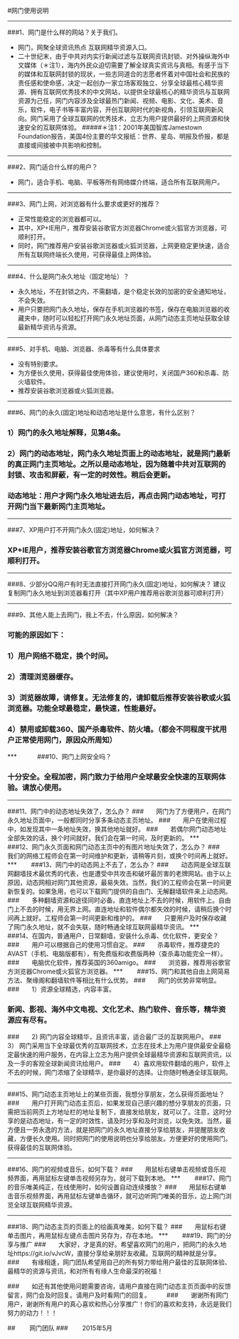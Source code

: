 #网门使用说明
***
###1、网门是什么样的网站？关于我们。
+ 网门，网聚全球资讯热点 互联网精华资源入口。
+ 二十世纪末，由于中共对内实行新闻过滤与互联网资讯封锁、对外操纵海外中文媒体（＊注1），海内外民众迫切需要了解全球真实资讯与真相。有感于当下的媒体和互联网封锁的现状，一些志同道合的志愿者怀着对中国社会和民族的责任感和使命感，决定一起创办一家立场客观独立、分享全球最核心精华资源、拥有互联网优秀技术的中文网站，以提供全球最核心的精华资讯与互联网资源为己任，网门内容涉及全球最热门新闻、视频、电影、文化、美术、音乐，软件，电子书等丰富内容，开创互联网时代的新视角，引领互联网新风向。网门采用了全球互联网的优秀技术，立志为用户提供最好的上网资源和快速安全的互联网体验。
#####＊注1：2001年美国智库Jamestown Foundation报告，美国4份主要的华文报纸：世界、星岛、明报及侨报，都是直接或间接被中共影响和控制。

***
###2、网门适合什么样的用户？

+ 网门，适合手机、电脑、平板等所有网络媒介终端，适合所有互联网用户。
***
###3、网门上网，对浏览器有什么要求或更好的推荐？

+ 正常性能稳定的浏览器都可以。
+ 其中，XP+IE用户，推荐安装谷歌官方浏览器Chrome或火狐官方浏览器，可顺利打开。
+ 同时，网门推荐用户安装谷歌浏览器或火狐浏览器，上网更稳定更快速，适合所有互联网终端长久使用，可获得最佳上网体验。

***
###4、什么是网门永久地址（固定地址）？
+ 永久地址，不在封锁之内，不需翻墙，是个稳定长效的加密的安全通知地址，不会失效。
+ 用户只要把网门永久地址，保存在手机浏览器的书签，保存在电脑浏览器的收藏夹中，随时可以轻松打开网门永久地址页面，从网门动态主页地址获取全球最新精华资讯与资源。

***
###5、对手机、电脑、浏览器、杀毒等有什么具体要求
+ 没有特别要求。
+ 为方便长久使用，获得最佳使用体验，建议使用时，关闭国产360和杀毒、防火墙软件。
+ 推荐安装谷歌浏览器或火狐浏览器。

***
###6、网门的永久(固定)地址和动态地址是什么意思，有什么区别？
###   1）网门的永久地址解释，见第4条。
###   2）网门的动态地址，网门永久地址页面上的动态地址，就是网门最新的真正网门主页地址。之所以是动态地址，因为随着中共对互联网的封锁、攻击和屏蔽，有一定的时效性。稍后会更新。
###      动态地址：用户才网门永久地址进去后，再点击网门动态地址，可打开网门当下最新网门主页地址。
***
###7、XP用户打不开网门永久(固定)地址，如何解决？
###   XP+IE用户，推荐安装谷歌官方浏览器Chrome或火狐官方浏览器，可顺利打开。
***
###8、少部分QQ用户有时无法直接打开网门永久(固定)地址，如何解决？
   建议复制网门永久地址到浏览器看打开（其中XP用户推荐用谷歌浏览器可顺利打开）
***
###9、其他人能上去网门，我上不去，什么原因，如何解决？
###   可能的原因如下：
###   1）用户网络不稳定，换个时间。
###   2）清理浏览器缓存。
###   3）浏览器故障，请修复。无法修复的，请卸载后推荐安装谷歌或火狐浏览器。功能全球最稳定，最快速，性能最好。
###   4）禁用或卸载360、国产杀毒软件、防火墙。（都会不同程度干扰用户正常使用网门，原因众所周知）
***　　　
###10、网门上网安全吗？
###   十分安全。全程加密，网门致力于给用户全球最安全快速的互联网体验。请放心使用。
***
###11、网门中的动态地址失效了，怎么办？
###　　网门为了方便用户，在网门永久地址页面中，一般都同时分享多条动态主页地址。
###　　用户在使用过程中，如发现其中一条地址失效，换其他地址就好。
###　　若偶尔网门动态地址全部失效的话，换个时间就好。我们会在第一时间，及时更新的。
***　　
###12、网门永久页面和网门动态主页中的有图片地址失效了，怎么办？
###　　我们的网络工程师会在第一时间维护和更新，请稍等片刻，或换个时间再上就好。
***　　
###13、网门中的动态网上不去了，怎么办？
###　　动态网是全球互联网翻墙技术最优秀的代表，也是遭受中共攻击和破坏最厉害的老牌网站。由于以上原因，动态网相对网门其他资源，最易失效。当然，我们的工程师会在第一时间更新恢复的。如果急用，也可以下载网门提供的自由门、无解翻墙软件来上动态网。
###　　多种翻墙资源和途径同时必备。直连地址上不去的时候，用软件上。自由门上不去的时候，用无界上网。直连地址和软件偶尔都失效的时候，请稍后换个时间再上就好。工程师会第一时间更新和维护的。
###　　只要用户及时保存收藏了网门永久地址，就不会失联，随时畅通全球互联网最精华资讯。
***　　
###14、在国内，普通用户，日常翻墙，安装什么杀毒、优化软件，更安全？
###　　用户可以根据自己的使用习惯自定。
###　　杀毒软件，推荐捷克的AVAST（手机、电脑版都有），有免费版和收费版两种（查杀毒功能完全一样）。
###　　电脑优化软件，推荐英国的360amigo。
###　　浏览器，推荐用谷歌官方浏览器Chrome或火狐官方浏览器。
***　　
###15、网门和其他自由上网简易方法、聚缘阁和翻墙软件等相比有什么优势。
###　　网门的优势非常明显。
###　　1）资源全球精选，内容丰富。
###    新闻、影视、海外中文电视、文化艺术、热门软件、音乐等，精华资源应有尽有。
###　　2)  网门内容全球精华，且资讯丰富，适合最广泛的互联网用户。
###　　3） 网门采用当下全球最优秀的互联网技术，立志在技术上为用户提供最安全最稳定最快速的用户服务，在内容上立志为用户提供全球最精华资源和互联网资讯，以及一手的客观全球新闻资讯给用户。
###　　4）喜欢用软件翻墙的用户，软件上不去的时候，网门浓缩了全球精华，是你最好的选择。让你随时畅通全球互联网。
***
###15、网门动态主页地址上的某些页面，我想分享朋友，怎么获得页面地址？
###　　用户打开网门动态主页后，如果发现自己感兴趣的想分享朋友的页面，只需把当前网页上方地址栏的地址复制下，直接发给朋友，就可以了。注意，这时分享的是动态地址，有一定的时效性，请及时分享和及时浏览，以免失效。当然，最方便且一劳永逸的方法，就是把网门的永久地址直接分享给朋友，并提醒朋友收藏，方便长久使用。同时把网门的使用说明也分享给朋友。方便更好的使用网门。获得最佳的互联网体验。
***
###16、网门的视频或音乐，如何下载？
###　　用鼠标右键单击视频或音乐视频界面，再用鼠标左键单击视频另存为，就可下载到本地。
***　　
###17、网门的音乐唯美纯正，在线使用时，如何设置自动连续播放？
###　　用鼠标右键单击音乐视频界面，再用鼠标左键单击循环，就可边听网门唯美的音乐，边上网门浏览全球互联网精华资源。
***
###18、网门动态主页的页面上的绘画真唯美，如何下载？
###　　用鼠标右键单击图片，再用鼠标左键点击图片另存为，存在本地。
***　　
###19、网门的分享与推广
###　　大家好，才是真的好。希望喜欢网门的用户，把网门的永久地址https://git.io/vJvcW，直接分享给亲朋好友收藏。互联网的精神就是分享。
###　　有缘相逢，网门团队希望用自己的所有努力带给用户最佳的互联网体验、最精华的资源与资讯，和对所有有缘人生命最深的祝福！

###　　如还有其他使用问题需要咨询，请用户直接在网门动态主页页面中的反馈留言，网门会及时回复。请用户及时看网门的回复。
　　
###　　谢谢所有网门用户，谢谢所有用户的真心喜欢和热心分享推广！你们的喜欢和支持，永远是我们努力的动力！！！

##　　                                                   网门团队
###　　                                                   2015年5月
　　

